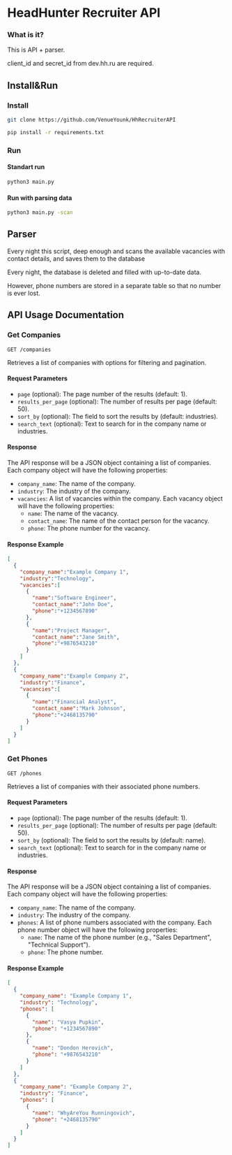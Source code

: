 # HeadHunter Recruiter API

### What is it?

This is API + parser.

client_id and secret_id from dev.hh.ru are required.

## Install&Run

### Install

```bash
git clone https://github.com/VenueYounk/HhRecruiterAPI

pip install -r requirements.txt
```

### Run

#### Standart run

```bash
python3 main.py
```

#### Run with parsing data

```bash
python3 main.py -scan
```

## Parser

Every night this script, deep enough and scans the available vacancies with contact details, and saves them to the database

Every night, the database is deleted and filled with up-to-date data.

However, phone numbers are stored in a separate table so that no number is ever lost.

## API Usage Documentation

### Get Companies

`GET /companies`

Retrieves a list of companies with options for filtering and pagination.

#### Request Parameters

* `page` (optional): The page number of the results (default: 1).
* `results_per_page` (optional): The number of results per page (default: 50).
* `sort_by` (optional): The field to sort the results by (default: industries).
* `search_text` (optional): Text to search for in the company name or industries.

#### Response

The API response will be a JSON object containing a list of companies. Each company object will have the following properties:

* `company_name`: The name of the company.
* `industry`: The industry of the company.
* `vacancies`: A list of vacancies within the company. Each vacancy object will have the following properties:
  * `name`: The name of the vacancy.
  * `contact_name`: The name of the contact person for the vacancy.
  * `phone`: The phone number for the vacancy.

#### Response Example

```json
[
  {
    "company_name":"Example Company 1",
    "industry":"Technology",
    "vacancies":[
      {
        "name":"Software Engineer",
        "contact_name":"John Doe",
        "phone":"+1234567890"
      },
      {
        "name":"Project Manager",
        "contact_name":"Jane Smith",
        "phone":"+9876543210"
      }
    ]
  },
  {
    "company_name":"Example Company 2",
    "industry":"Finance",
    "vacancies":[
      {
        "name":"Financial Analyst",
        "contact_name":"Mark Johnson",
        "phone":"+2468135790"
      }
    ]
  }
]
```

### Get Phones

`GET /phones`

Retrieves a list of companies with their associated phone numbers.

#### Request Parameters

* `page` (optional): The page number of the results (default: 1).
* `results_per_page` (optional): The number of results per page (default: 50).
* `sort_by` (optional): The field to sort the results by (default: name).
* `search_text` (optional): Text to search for in the company name or industries.

#### Response

The API response will be a JSON object containing a list of companies. Each company object will have the following properties:

* `company_name`: The name of the company.
* `industry`: The industry of the company.
* `phones`: A list of phone numbers associated with the company. Each phone number object will have the following properties:
  * `name`: The name of the phone number (e.g., "Sales Department", "Technical Support").
  * `phone`: The phone number.

#### Response Example

```json
[
  {
    "company_name": "Example Company 1",
    "industry": "Technology",
    "phones": [
      {
        "name": "Vasya Pupkin",
        "phone": "+1234567890"
      },
      {
        "name": "Dondon Herovich",
        "phone": "+9876543210"
      }
    ]
  },
  {
    "company_name": "Example Company 2",
    "industry": "Finance",
    "phones": [
      {
        "name": "WhyAreYou Runningovich",
        "phone": "+2468135790"
      }
    ]
  }
]

```
